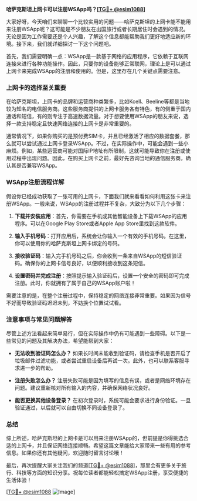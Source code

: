 **哈萨克斯坦上网卡可以注册WSApp吗？[[TG💪+ @esim1088](https://t.me/s/esim1088)]**

大家好呀，今天咱们来聊聊一个比较实用的问题——哈萨克斯坦的上网卡能不能用来注册WSApp呢？这可能是不少朋友在出国旅行或者长期居住时会遇到的情况。无论是因为工作需要还是个人兴趣，了解这个信息都能帮助我们更好地适应新的环境。接下来，我们就详细探讨一下这个问题吧。

首先，我们需要明确一点：WSApp是一款基于网络的应用程序，它依赖于互联网连接来进行各种功能操作。因此，只要你的设备能够正常联网，理论上是可以通过上网卡来完成WSApp的注册和使用的。但是，这里存在几个关键点需要注意。

### 上网卡的选择至关重要

在哈萨克斯坦，上网卡的品牌和运营商种类繁多，比如Kcell、Beeline等都是当地较为知名的电信服务商。这些服务商提供的上网卡服务各有特色，有的侧重于国内通话和短信，有的则专注于高速数据流量。对于想要使用WSApp的朋友来说，选择一款支持稳定且快速网络连接的上网卡是非常重要的。

通常情况下，如果你购买的是预付费SIM卡，并且已经激活了相应的数据套餐，那么就可以尝试通过上网卡登录WSApp。不过，在实际操作中，可能会遇到一些小麻烦。例如，某些运营商可能对国际IP地址有所限制，这就可能导致你在注册或使用过程中出现问题。因此，在购买上网卡之前，最好先咨询当地的通信服务商，确认其是否兼容WSApp。

### WSApp注册流程详解

假设你已经成功获取了一张可用的上网卡，下面我们就来看看如何利用这张卡来注册WSApp。一般来说，WSApp的注册过程并不复杂，大致分为以下几个步骤：

1. **下载并安装应用**：首先，你需要在手机或其他智能设备上下载WSApp的应用程序。可以在Google Play Store或者Apple App Store里找到这款软件。
   
2. **输入手机号码**：打开应用后，系统会让你输入一个有效的手机号码。在这里，你可以使用你的哈萨克斯坦上网卡绑定的号码。

3. **接收验证码**：输入完手机号码之后，你会收到一条来自WSApp的短信验证码。确保你的上网卡信号良好，以便顺利接收到这条短信。

4. **设置密码并完成注册**：按照提示输入验证码后，设置一个安全的密码即可完成注册。此时，你就拥有了属于自己的WSApp账户啦！

需要注意的是，在整个注册过程中，保持稳定的网络连接非常重要。如果因为信号不好而导致验证码迟迟未到，不妨换个位置试试看。

### 注意事项与常见问题解答

尽管上述方法看起来简单易行，但在实际操作中仍有可能遇到一些障碍。以下是一些常见的问题及其解决办法，希望能帮到大家：

- **无法收到验证码怎么办？**
  如果长时间未能收到验证码，请检查手机是否开启了垃圾邮件过滤功能，或者尝试重启设备后再试一次。此外，也可以联系客服寻求进一步的帮助。

- **注册失败怎么办？**
  注册失败可能是因为填写的信息有误，或者是网络环境存在问题。建议重新核对所有输入的内容，并确保网络状况良好。

- **能否更换其他设备登录？**
  在初次登录时，系统可能会要求进行身份验证。一旦验证通过，以后就可以自由切换不同设备登录了。

### 总结

综上所述，哈萨克斯坦的上网卡是可以用来注册WSApp的，但前提是你得挑选合适的上网卡，并且保证网络连接顺畅。希望这篇文章能给大家带来一些有用的参考信息。如果你还有其他疑问，欢迎随时留言讨论哦！

最后，再次提醒大家关注我们的频道[[TG💪+ @esim1088](https://t.me/s/esim1088)]，那里会有更多关于旅行、科技等方面的知识分享。祝每位读者都能轻松搞定WSApp注册，享受便捷的生活体验！

[[TG💪+ @esim1088](https://t.me/s/esim1088) ![Image](https://i.postimg.cc/4NQfJmqS/Snipaste-2025-05-13-00-14-12.png)]